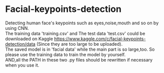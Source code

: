 # Facial-keypoints-detection
Detecting human face's keypoints such as eyes,noise,mouth and so on by using CNN.<br/>
The training data 'training.csv' and The test data 'test.csv' could be downloaded on Kaggle https://www.kaggle.com/c/facial-keypoints-detection/data (Since they are too large to be uploaded).<br/>
The saved model is in 'facial data' while the main part is so large,too. So please use the training data to train the model by yourself.<br/>
AND,all the PATH in these two .py files should be rewritten if necessary when you use it.<br/>
